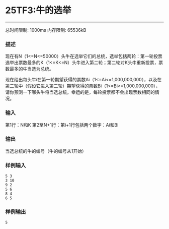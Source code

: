 # 25TF3:牛的选举
------

总时间限制: 1000ms 内存限制: 65536kB

### 描述

现在有N（1<=N<=50000）头牛在选举它们的总统，选举包括两轮：第一轮投票选举出票数最多的K（1<=K<=N）头牛进入第二轮；第二轮对K头牛重新投票，票数最多的牛当选为总统。



现在给出每头牛i在第一轮期望获得的票数Ai（1<=Ai<=1,000,000,000），以及在第二轮中（假设它进入第二轮）期望获得的票数Bi（1<=Bi<=1,000,000,000），请你预测一下哪头牛将当选总统。幸运的是，每轮投票都不会出现票数相同的情况。 

### 输入

第1行：N和K
第2至N+1行：第i+1行包括两个数字：Ai和Bi

### 输出

当选总统的牛的编号（牛的编号从1开始）

### 样例输入

```
5 3
3 10
9 2
5 6
8 4
6 5
```

### 样例输出

```
5
```


